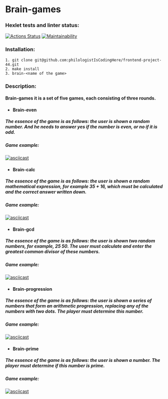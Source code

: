 # Brain-games
### Hexlet tests and linter status:
[![Actions Status](https://github.com/philologistIsCodingHere/frontend-project-44/workflows/hexlet-check/badge.svg)](https://github.com/philologistIsCodingHere/frontend-project-44/actions)
[![Maintainability](https://api.codeclimate.com/v1/badges/3ce6ce45c47712dd9ace/maintainability)](https://codeclimate.com/github/philologistIsCodingHere/frontend-project-44/maintainability)
### Installation:
```
1. git clone git@github.com:philologistIsCodingHere/frontend-project-44.git
2. make install
3. brain-<name of the game>
```
### Description:
#### Brain-games it is a set of five games, each consisting of three rounds.
* #### Brain-even
##### The essence of the game is as follows: the user is shown a random number. And he needs to answer yes if the number is even, or no if it is odd.
##### Game example:
[![asciicast](https://asciinema.org/a/9Nuxpwdbd3aw4ByW7BRQSdQam.svg)](https://asciinema.org/a/9Nuxpwdbd3aw4ByW7BRQSdQam)
* #### Brain-calc
##### The essence of the game is as follows: the user is shown a random mathematical expression, for example 35 + 16, which must be calculated and the correct answer written down.
##### Game example:
[![asciicast](https://asciinema.org/a/XofgT9IHxjcZ1I1U2TUWfPl3J.svg)](https://asciinema.org/a/XofgT9IHxjcZ1I1U2TUWfPl3J)
* #### Brain-gcd
##### The essence of the game is as follows: the user is shown two random numbers, for example, 25 50. The user must calculate and enter the greatest common divisor of these numbers.
##### Game example:
[![asciicast](https://asciinema.org/a/doxHT2Tgnj1bcgrk5wqXpjqUA.svg)](https://asciinema.org/a/doxHT2Tgnj1bcgrk5wqXpjqUA)
* #### Brain-progression
##### The essence of the game is as follows: the user is shown a series of numbers that form an arithmetic progression, replacing any of the numbers with two dots. The player must determine this number.
##### Game example:
[![asciicast](https://asciinema.org/a/kNs9EVKYhTTjv0cl4tC4dxqQG.svg)](https://asciinema.org/a/kNs9EVKYhTTjv0cl4tC4dxqQG)
* #### Brain-prime
##### The essence of the game is as follows: the user is shown a number. The player must determine if this number is prime.
##### Game example:
[![asciicast](https://asciinema.org/a/Np71KNVUAaIdVqbcBM0zAm8d8.svg)](https://asciinema.org/a/Np71KNVUAaIdVqbcBM0zAm8d8)
